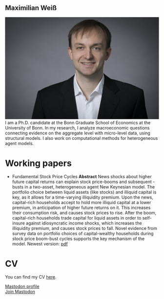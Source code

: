## Maximilian Weiß
<img src="foto.jpg" alt="Photo Maximilian Weiß">
I am a Ph.D. candidate at the Bonn Graduate School of Economics at the University of Bonn. In my research, I analyze macroeconomic questions connecting evidence on the aggregate level with micro-level data, using structural models. I also work on computational methods for heterogeneous agent models.

# Working papers
* Fundamental Stock Price Cycles
**Abstract** News shocks about higher future capital returns can explain stock price-booms and subsequent -busts in a two-asset, heterogeneous agent New Keynesian model. The portfolio choice between liquid assets (like stocks) and illiquid capital is key, as it allows for a time-varying illiquidity premium. Upon the news, capital-rich households accept to hold more illiquid capital at a lower premium, in anticipation of higher future returns on it. This increases their consumption risk, and causes stock prices to rise. After the boom, capital-rich households trade capital for liquid assets in order to self-insure against idiosyncratic income shocks, which increases the illiquidity premium, and causes stock prices to fall. Novel evidence from survey data on portfolio choices of capital-wealthy households during stock price boom-bust cycles supports the key mechanism of the model.
Newest version: <a href="WorkingPapers/technews.pdf">pdf</a>

# CV
You can find my CV <a href="CVenglish.pdf">here</a>.

<a rel="me" href="https://econtwitter.net/@mweiss">Mastodon profile</a><br />
<a href="https://econtwitter.net/invite/xWTLbM8N">Join Mastodon</a>
